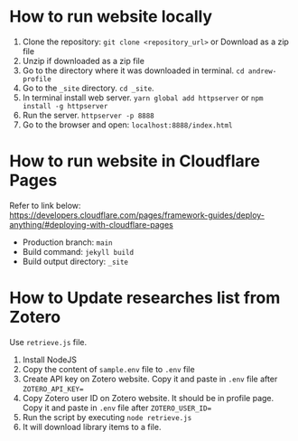 # How to run website locally

1. Clone the repository: `git clone <repository_url>` or Download as a zip file
2. Unzip if downloaded as a zip file
3. Go to the directory where it was downloaded in terminal. `cd andrew-profile`
4. Go to the `_site` directory. `cd _site`.
5. In terminal install web server. `yarn global add httpserver` or `npm install -g httpserver`
6. Run the server. `httpserver -p 8888`
7. Go to the browser and open: `localhost:8888/index.html`

# How to run website in Cloudflare Pages

Refer to link below:  
https://developers.cloudflare.com/pages/framework-guides/deploy-anything/#deploying-with-cloudflare-pages

 - Production branch: `main`
 - Build command: `jekyll build`
 - Build output directory: `_site`


# How to Update researches list from Zotero

Use `retrieve.js` file.

1. Install NodeJS
2. Copy the content of `sample.env` file to `.env` file
3. Create API key on Zotero website. Copy it and paste in `.env` file after `ZOTERO_API_KEY=`
4. Copy Zotero user ID on Zotero website. It should be in profile page. Copy it and paste in `.env` file after `ZOTERO_USER_ID=`
5. Run the script by executing `node retrieve.js`
6. It will download library items to a file.

